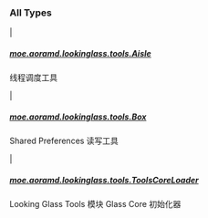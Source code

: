 

### All Types

|

##### [moe.aoramd.lookinglass.tools.Aisle](../moe.aoramd.lookinglass.tools/-aisle/index.md)

线程调度工具


|

##### [moe.aoramd.lookinglass.tools.Box](../moe.aoramd.lookinglass.tools/-box/index.md)

Shared Preferences 读写工具


|

##### [moe.aoramd.lookinglass.tools.ToolsCoreLoader](../moe.aoramd.lookinglass.tools/-tools-core-loader.md)

Looking Glass Tools 模块 Glass Core 初始化器


